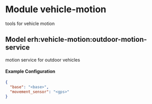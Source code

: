 # Module vehicle-motion 

tools for vehicle motion

## Model erh:vehicle-motion:outdoor-motion-service

motion service for outdoor vehicles

#### Example Configuration

```json
{
  "base": "<base>",
  "movement_sensor": "<gps>"
}
```


